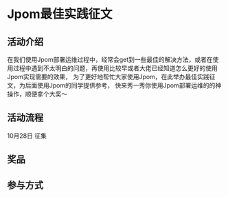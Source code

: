 # Jpom最佳实践征文

## 活动介绍
在我们使用Jpom部署运维过程中，经常会get到一些最佳的解决方法，或者在使用过程中遇到不太明白的问题，再使用比较早或者大佬已经知道怎么更好的使用Jpom实现需要的效果，
为了更好地帮忙大家使用Jpom，在此举办最佳实践征文，为后面使用Jpom的同学提供参考，
快来秀一秀你使用Jpom部署运维的的神操作，顺便拿个大奖～

## 活动流程
10月28日 征集 

## 奖品


## 参与方式
